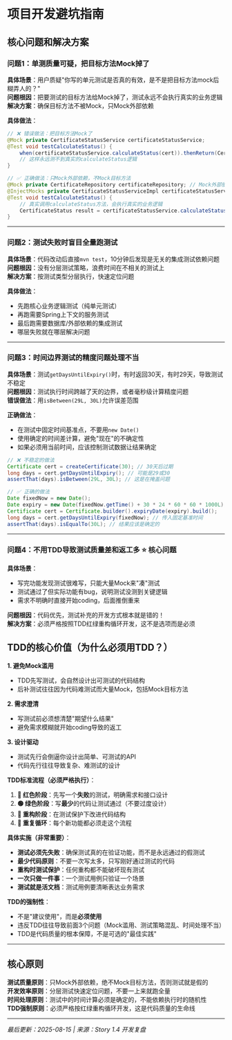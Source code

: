 # 项目开发避坑指南

## 核心问题和解决方案

### 问题1：单测质量可疑，把目标方法Mock掉了
**具体场景**：用户质疑"你写的单元测试是否真的有效，是不是把目标方法mock后糊弄人的？"  
**问题根因**：把要测试的目标方法给Mock掉了，测试永远不会执行真实的业务逻辑  
**解决方案**：确保目标方法不被Mock，只Mock外部依赖

**具体做法**：
```java
// ❌ 错误做法：把目标方法Mock了
@Mock private CertificateStatusService certificateStatusService;
@Test void testCalculateStatus() {
    when(certificateStatusService.calculateStatus(cert)).thenReturn(CertificateStatus.NORMAL);
    // 这样永远测不到真实的calculateStatus逻辑
}

// ✅ 正确做法：只Mock外部依赖，不Mock目标方法
@Mock private CertificateRepository certificateRepository; // Mock外部依赖
@InjectMocks private CertificateStatusServiceImpl certificateStatusService; // 真实对象
@Test void testCalculateStatus() {
    // 真实调用calculateStatus方法，会执行真实的业务逻辑
    CertificateStatus result = certificateStatusService.calculateStatus(cert);
}
```

---

### 问题2：测试失败时盲目全量跑测试
**具体场景**：代码改动后直接`mvn test`，10分钟后发现是无关的集成测试依赖问题  
**问题根因**：没有分层测试策略，浪费时间在不相关的测试上  
**解决方案**：按测试类型分层执行，快速定位问题

**具体做法**：
- 先跑核心业务逻辑测试（纯单元测试）
- 再跑需要Spring上下文的服务测试
- 最后跑需要数据库/外部依赖的集成测试
- 哪层失败就在哪层解决问题

---

### 问题3：时间边界测试的精度问题处理不当
**具体场景**：测试`getDaysUntilExpiry()`时，有时返回30天，有时29天，导致测试不稳定  
**问题根因**：测试执行时间跨越了天的边界，或者毫秒级计算精度问题  
**错误做法**：用`isBetween(29L, 30L)`允许误差范围

**正确做法**：
- 在测试中固定时间基准点，不要用`new Date()`
- 使用确定的时间差计算，避免"现在"的不确定性
- 如果必须用当前时间，应该控制测试数据让结果确定

```java
// ❌ 不稳定的做法
Certificate cert = createCertificate(30); // 30天后过期
long days = cert.getDaysUntilExpiry(); // 可能是29或30
assertThat(days).isBetween(29L, 30L); // 这是在掩盖问题

// ✅ 正确的做法  
Date fixedNow = new Date();
Date expiry = new Date(fixedNow.getTime() + 30 * 24 * 60 * 60 * 1000L);
Certificate cert = Certificate.builder().expiryDate(expiry).build();
long days = cert.getDaysUntilExpiry(fixedNow); // 传入固定基准时间
assertThat(days).isEqualTo(30L); // 结果应该是确定的
```

---

### 问题4：不用TDD导致测试质量差和返工多 ⭐ 核心问题
**具体场景**：
- 写完功能发现测试很难写，只能大量Mock来"凑"测试
- 测试通过了但实际功能有bug，说明测试没测到关键逻辑
- 需求不明确时直接开始coding，后面推倒重来

**问题根因**：代码优先，测试补充的开发方式根本就是错的！  
**解决方案**：必须严格按照TDD红绿重构循环开发，这不是选项而是必须

## TDD的核心价值（为什么必须用TDD？）

**1. 避免Mock滥用**
- TDD先写测试，会自然设计出可测试的代码结构
- 后补测试往往因为代码难测试而大量Mock，包括Mock目标方法

**2. 需求澄清**
- 写测试前必须想清楚"期望什么结果"
- 避免需求模糊就开始coding导致的返工

**3. 设计驱动**
- 测试先行会倒逼你设计出简单、可测试的API
- 代码先行往往导致复杂、难测试的设计

**TDD标准流程（必须严格执行）**：
1. **🔴 红色阶段**：先写一个**失败**的测试，明确需求和接口设计
2. **🟢 绿色阶段**：写**最少**的代码让测试通过（不要过度设计）
3. **🔵 重构阶段**：在测试保护下改进代码结构
4. **🔁 重复循环**：每个新功能都必须走这个流程

**具体实施（非常重要）**：
- **测试必须先失败**：确保测试真的在验证功能，而不是永远通过的假测试
- **最少代码原则**：不要一次写太多，只写刚好通过测试的代码
- **重构时测试保护**：任何重构都不能破坏现有测试
- **一次只做一件事**：一个测试用例只验证一个场景
- **测试就是活文档**：测试用例要清晰表达业务需求

**TDD的强制性**：
- 不是"建议使用"，而是**必须使用**
- 违反TDD往往导致前面3个问题（Mock滥用、测试策略混乱、时间处理不当）
- TDD是代码质量的根本保障，不是可选的"最佳实践"

---

## 核心原则

**测试质量原则**：只Mock外部依赖，绝不Mock目标方法，否则测试就是假的  
**开发效率原则**：分层测试快速定位问题，不要一上来就跑全量  
**时间处理原则**：测试中的时间计算必须是确定的，不能依赖执行时的随机性  
**TDD强制原则**：必须严格按红绿重构循环开发，这是代码质量的生命线

---

*最后更新：2025-08-15 | 来源：Story 1.4 开发复盘*